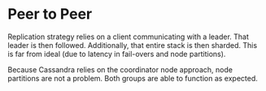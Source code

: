 # Peer to Peer

Replication strategy relies on a client communicating with a leader.
That leader is then followed.
Additionally, that entire stack is then sharded.
This is far from ideal (due to latency in fail-overs and node partitions).

Because Cassandra relies on the coordinator node approach, node partitions are not a problem.
Both groups are able to function as expected.
